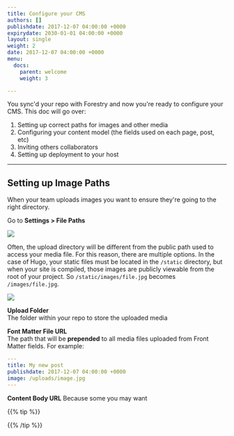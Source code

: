 ```yaml
---
title: Configure your CMS
authors: []
publishdate: 2017-12-07 04:00:00 +0000
expirydate: 2030-01-01 04:00:00 +0000
layout: single
weight: 2
date: 2017-12-07 04:00:00 +0000
menu:
  docs:
    parent: welcome
    weight: 3

---
```

You sync'd your repo with Forestry and now you're ready to configure your CMS.  This doc will go over:

1. Setting up correct paths for images and other media
2. Configuring your content model (the fields used on each page, post, etc)
3. Inviting others collaborators
4. Setting up deployment to your host

---

## Setting up Image Paths

When your team uploads images you want to ensure they're going to the right directory.

Go to **Settings > File Paths**

![](/uploads/2018/01/settings.png)

Often, the upload directory will be different from the public path used to access your media file. For this reason, there are multiple options.
In the case of Hugo, your static files must be located in the `/static` directory, but when your site is compiled, those images are publicly viewable from the root of your project.  So `/static/images/file.jpg` becomes `/images/file.jpg`.

![](/uploads/2018/01/file-paths.png)

**Upload Folder**  
The folder within your repo to store the uploaded media

**Font Matter File URL**  
The path that will be **prepended** to all media files uploaded from Front Matter fields. For example:



```yaml
---
title: My new post
publishdate: 2017-12-07 04:00:00 +0000
image: /uploads/image.jpg
---
```

**Content Body URL**
Because some you may want

{{% tip %}}

{{% /tip %}}


<!--

## FMTs

## Time zone

### Hide body

## Invite Collaborators

### Remote Admin

## Configure Deployment -->
